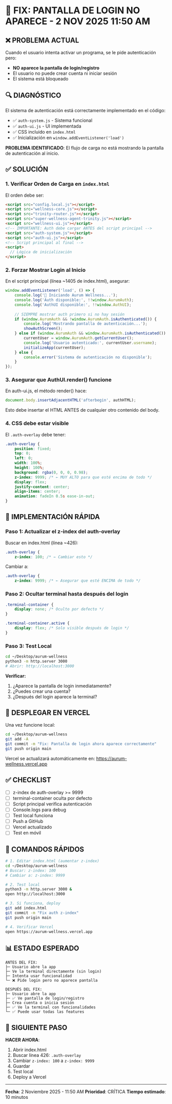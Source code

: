# 🔧 FIX: PANTALLA DE LOGIN NO APARECE - 2 NOV 2025 11:50 AM

## ❌ PROBLEMA ACTUAL

Cuando el usuario intenta activar un programa, se le pide autenticación pero:
- **NO aparece la pantalla de login/registro**
- El usuario no puede crear cuenta ni iniciar sesión
- El sistema está bloqueado

## 🔍 DIAGNÓSTICO

El sistema de autenticación está correctamente implementado en el código:
- ✅ `auth-system.js` - Sistema funcional
- ✅ `auth-ui.js` - UI implementada
- ✅ CSS incluido en `index.html`
- ✅ Inicialización en `window.addEventListener('load')`

**PROBLEMA IDENTIFICADO**: El flujo de carga no está mostrando la pantalla de autenticación al inicio.

## ✅ SOLUCIÓN

### 1. Verificar Orden de Carga en `index.html`

El orden debe ser:
```html
<script src="config.local.js"></script>
<script src="wellness-core.js"></script>
<script src="trinity-router.js"></script>
<script src="super-wellness-agent-trinity.js"></script>
<script src="wellness-ui.js"></script>
<!-- IMPORTANTE: Auth debe cargar ANTES del script principal -->
<script src="auth-system.js"></script>
<script src="auth-ui.js"></script>
<!-- Script principal al final -->
<script>
  // Lógica de inicialización
</script>
```

### 2. Forzar Mostrar Login al Inicio

En el script principal (línea ~1405 de index.html), asegurar:

```javascript
window.addEventListener('load', () => {
    console.log('🔱 Iniciando Aurum Wellness...');
    console.log('Auth disponible:', !!window.AurumAuth);
    console.log('AuthUI disponible:', !!window.AuthUI);
    
    // SIEMPRE mostrar auth primero si no hay sesión
    if (window.AurumAuth && !window.AurumAuth.isAuthenticated()) {
        console.log('Mostrando pantalla de autenticación...');
        showAuthScreen();
    } else if (window.AurumAuth && window.AurumAuth.isAuthenticated()) {
        currentUser = window.AurumAuth.getCurrentUser();
        console.log('Usuario autenticado:', currentUser.username);
        initializeApp(currentUser);
    } else {
        console.error('Sistema de autenticación no disponible');
    }
});
```

### 3. Asegurar que AuthUI.render() funcione

En auth-ui.js, el método render() hace:
```javascript
document.body.insertAdjacentHTML('afterbegin', authHTML);
```

Esto debe insertar el HTML ANTES de cualquier otro contenido del body.

### 4. CSS debe estar visible

El `.auth-overlay` debe tener:
```css
.auth-overlay {
    position: fixed;
    top: 0;
    left: 0;
    width: 100%;
    height: 100%;
    background: rgba(0, 0, 0, 0.98);
    z-index: 9999; /* ← MUY ALTO para que esté encima de todo */
    display: flex;
    justify-content: center;
    align-items: center;
    animation: fadeIn 0.5s ease-in-out;
}
```

## 🚀 IMPLEMENTACIÓN RÁPIDA

### Paso 1: Actualizar el z-index del auth-overlay

Buscar en index.html (línea ~426):
```css
.auth-overlay {
    z-index: 100; /* ← Cambiar esto */
```

Cambiar a:
```css
.auth-overlay {
    z-index: 9999; /* ← Asegurar que esté ENCIMA de todo */
```

### Paso 2: Ocultar terminal hasta después del login

```css
.terminal-container {
    display: none; /* Oculto por defecto */
}

.terminal-container.active {
    display: flex; /* Solo visible después de login */
}
```

### Paso 3: Test Local

```bash
cd ~/Desktop/aurum-wellness
python3 -m http.server 3000
# Abrir: http://localhost:3000
```

**Verificar:**
1. ¿Aparece la pantalla de login inmediatamente?
2. ¿Puedes crear una cuenta?
3. ¿Después del login aparece la terminal?

## 📱 DESPLEGAR EN VERCEL

Una vez funcione local:

```bash
cd ~/Desktop/aurum-wellness
git add -A
git commit -m "Fix: Pantalla de login ahora aparece correctamente"
git push origin main
```

Vercel se actualizará automáticamente en: https://aurum-wellness.vercel.app

## ✅ CHECKLIST

- [ ] z-index de auth-overlay >= 9999
- [ ] terminal-container oculta por defecto
- [ ] Script principal verifica autenticación
- [ ] Console.logs para debug
- [ ] Test local funciona
- [ ] Push a GitHub
- [ ] Vercel actualizado
- [ ] Test en móvil

## 🔧 COMANDOS RÁPIDOS

```bash
# 1. Editar index.html (aumentar z-index)
cd ~/Desktop/aurum-wellness
# Buscar: z-index: 100
# Cambiar a: z-index: 9999

# 2. Test local
python3 -m http.server 3000 &
open http://localhost:3000

# 3. Si funciona, deploy
git add index.html
git commit -m "Fix auth z-index"
git push origin main

# 4. Verificar Vercel
open https://aurum-wellness.vercel.app
```

## 📊 ESTADO ESPERADO

```
ANTES DEL FIX:
├─ Usuario abre la app
├─ Ve la terminal directamente (sin login)
├─ Intenta usar funcionalidad
└─ ❌ Pide login pero no aparece pantalla

DESPUÉS DEL FIX:
├─ Usuario abre la app
├─ ✅ Ve pantalla de login/registro
├─ Crea cuenta o inicia sesión
├─ ✅ Ve la terminal con funcionalidades
└─ ✅ Puede usar todas las features
```

## 🎯 SIGUIENTE PASO

**HACER AHORA**:
1. Abrir index.html
2. Buscar línea 426: `.auth-overlay`
3. Cambiar `z-index: 100` a `z-index: 9999`
4. Guardar
5. Test local
6. Deploy a Vercel

---

**Fecha**: 2 Noviembre 2025 - 11:50 AM
**Prioridad**: CRÍTICA
**Tiempo estimado**: 10 minutos

